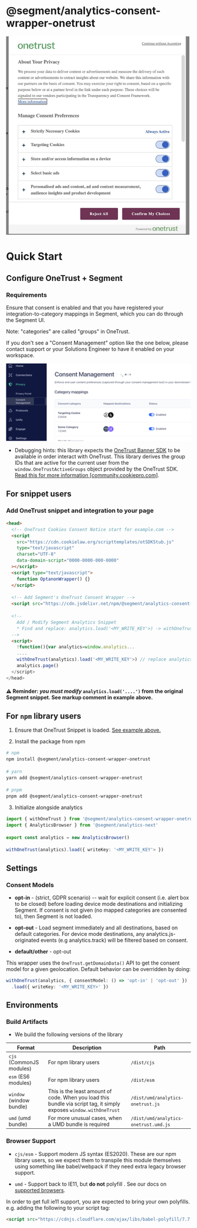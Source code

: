 # @segment/analytics-consent-wrapper-onetrust

<img src="img/onetrust-popup.jpg" width="500" />

# Quick Start

## Configure OneTrust + Segment

### Requirements

Ensure that consent is enabled and that you have registered your integration-to-category mappings in Segment, which you can do through the Segment UI.

Note: "categories" are called "groups" in OneTrust.

If you don't see a "Consent Management" option like the one below, please contact support or your Solutions Engineer to have it enabled on your workspace.

![Segment.io consent management UI](img/consent-mgmt-ui.png)

- Debugging hints: this library expects the [OneTrust Banner SDK](https://community.cookiepro.com/s/article/UUID-d8291f61-aa31-813a-ef16-3f6dec73d643?language=en_US) to be available in order interact with OneTrust. This library derives the group IDs that are active for the current user from the `window.OneTrustActiveGroups` object provided by the OneTrust SDK. [Read this for more information [community.cookiepro.com]](https://community.cookiepro.com/s/article/UUID-66bcaaf1-c7ca-5f32-6760-c75a1337c226?language=en_US).

## For snippet users

### Add OneTrust snippet and integration to your page

```html
<head>
  <!-- OneTrust Cookies Consent Notice start for example.com -->
  <script
    src="https://cdn.cookielaw.org/scripttemplates/otSDKStub.js"
    type="text/javascript"
    charset="UTF-8"
    data-domain-script="0000-0000-000-0000"
  ></script>
  <script type="text/javascript">
    function OptanonWrapper() {}
  </script>

  <!-- Add Segment's OneTrust Consent Wrapper -->
  <script src="https://cdn.jsdelivr.net/npm/@segment/analytics-consent-wrapper-onetrust@latest/dist/umd/analytics-onetrust.umd.js"></script>

  <!--
    Add / Modify Segment Analytics Snippet
    * Find and replace: analytics.load('<MY_WRITE_KEY'>) -> withOneTrust(analytics).load('<MY_WRITE_KEY'>)
  -->
  <script>
    !function(){var analytics=window.analytics...
    ....
    withOneTrust(analytics).load('<MY_WRITE_KEY'>) // replace analytics.load()
    analytics.page()
  </script>
</head>
```

#### ⚠️ Reminder: _you must modify_ `analytics.load('....')` from the original Segment snippet. See markup comment in example above.

## For `npm` library users

1. Ensure that OneTrust Snippet is loaded. [See example above.](#add-onetrust-snippet-and-integration-to-your-page)

2. Install the package from npm

```sh
# npm
npm install @segment/analytics-consent-wrapper-onetrust

# yarn
yarn add @segment/analytics-consent-wrapper-onetrust

# pnpm
pnpm add @segment/analytics-consent-wrapper-onetrust
```

3. Initialize alongside analytics

```ts
import { withOneTrust } from '@segment/analytics-consent-wrapper-onetrust'
import { AnalyticsBrowser } from '@segment/analytics-next'

export const analytics = new AnalyticsBrowser()

withOneTrust(analytics).load({ writeKey: '<MY_WRITE_KEY'> })

```

## Settings

### Consent Models

- **opt-in** - (strict, GDPR scenario) -- wait for explicit consent (i.e. alert box to be closed) before loading device mode destinations and initializing Segment. If consent is not given (no mapped categories are consented to), then Segment is not loaded.

- **opt-out** - Load segment immediately and all destinations, based on default categories. For device mode destinations, any analytics.js-originated events (e.g analytics.track) will be filtered based on consent.

- **default/other** - opt-out

This wrapper uses the `OneTrust.getDomainData()` API to get the consent model for a given geolocation. Default behavior can be overridden by doing:

```ts
withOneTrust(analytics, { consentModel: () => 'opt-in' | 'opt-out' })
  .load({ writeKey: '<MY_WRITE_KEY>' })
```

## Environments

### Build Artifacts

- We build the following versions of the library

| Format | Description | Path |
|--------|-------------|------|
| `cjs` (CommonJS modules) | For npm library users | `/dist/cjs` |
| `esm` (ES6 modules) | For npm library users | `/dist/esm` |
| `window` (window bundle) | This is the least amount of code. When you load this bundle via script tag, it simply exposes `window.withOneTrust` | `/dist/umd/analytics-onetrust.js` |
| `umd` (umd bundle) | For more unusual cases, when a UMD bundle is required | `/dist/umd/analytics-onetrust.umd.js` |

### Browser Support

- `cjs/esm` - Support modern JS syntax (ES2020). These are our npm library users, so we expect them to transpile this module themselves using something like babel/webpack if they need extra legacy browser support.

- `umd` - Support back to IE11, but **do not** polyfill . See our docs on [supported browsers](https://segment.com/docs/connections/sources/catalog/libraries/website/javascript/supported-browsers).

In order to get full ie11 support, you are expected to bring your own polyfills. e.g. adding the following to your script tag:

```html
<script src="https://cdnjs.cloudflare.com/ajax/libs/babel-polyfill/7.7.0/polyfill.min.js"></script>
```
